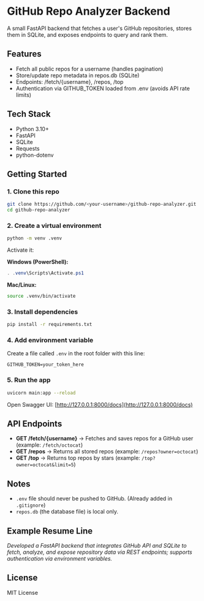 # GitHub Repo Analyzer Backend

A small FastAPI backend that fetches a user's GitHub repositories, stores them in SQLite, and exposes endpoints to query and rank them.

## Features
- Fetch all public repos for a username (handles pagination)
- Store/update repo metadata in repos.db (SQLite)
- Endpoints: /fetch/{username}, /repos, /top
- Authentication via GITHUB_TOKEN loaded from .env (avoids API rate limits)

## Tech Stack
- Python 3.10+
- FastAPI
- SQLite
- Requests
- python-dotenv

## Getting Started

### 1. Clone this repo
```bash
git clone https://github.com/<your-username>/github-repo-analyzer.git
cd github-repo-analyzer
```

### 2. Create a virtual environment
```bash
python -m venv .venv
```

Activate it:

**Windows (PowerShell):**
```powershell
. .venv\Scripts\Activate.ps1
```

**Mac/Linux:**
```bash
source .venv/bin/activate
```

### 3. Install dependencies
```bash
pip install -r requirements.txt
```

### 4. Add environment variable
Create a file called `.env` in the root folder with this line:
```
GITHUB_TOKEN=your_token_here
```

### 5. Run the app
```bash
uvicorn main:app --reload
```

Open Swagger UI: [http://127.0.0.1:8000/docs](http://127.0.0.1:8000/docs)

## API Endpoints
- **GET /fetch/{username}** → Fetches and saves repos for a GitHub user (example: `/fetch/octocat`)
- **GET /repos** → Returns all stored repos (example: `/repos?owner=octocat`)
- **GET /top** → Returns top repos by stars (example: `/top?owner=octocat&limit=5`)

## Notes
- `.env` file should never be pushed to GitHub. (Already added in `.gitignore`)
- `repos.db` (the database file) is local only.

## Example Resume Line
*Developed a FastAPI backend that integrates GitHub API and SQLite to fetch, analyze, and expose repository data via REST endpoints; supports authentication via environment variables.*

## License
MIT License

